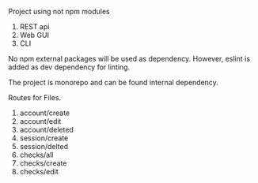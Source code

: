 Project using not npm modules

1. REST api
2. Web GUI
3. CLI

No npm external packages will be used as dependency.
However, eslint is added as dev dependency for linting.

The project is monorepo and can be found internal dependency.

Routes for Files.

1. account/create
2. account/edit
3. account/deleted
4. session/create
5. session/delted
6. checks/all
7. checks/create
8. checks/edit
